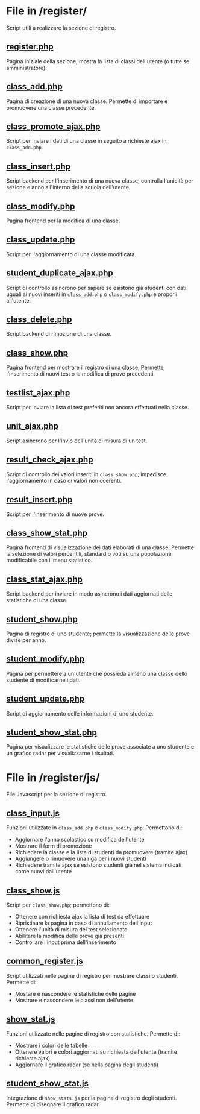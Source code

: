# File in /register/
Script utili a realizzare la sezione di registro.

## [register.php](register.php)
Pagina iniziale della sezione, mostra la lista di classi dell'utente (o tutte se amministratore).

## [class_add.php](class_add.php)
Pagina di creazione di una nuova classe. Permette di importare e promuovere una classe precedente.

## [class_promote_ajax.php](class_promote_ajax.php)
Script per inviare i dati di una classe in seguito a richieste ajax in `class_add.php`.

## [class_insert.php](class_insert.php)
Script backend per l'inserimento di una nuova classe; controlla l'unicità per sezione e anno all'interno della scuola dell'utente.

## [class_modify.php](class_modify.php)
Pagina frontend per la modifica di una classe.

## [class_update.php](class_update.php)
Script per l'aggiornamento di una classe modificata.

## [student_duplicate_ajax.php](student_duplicate_ajax.php)
Script di controllo asincrono per sapere se esistono già studenti con dati uguali ai nuovi inseriti in `class_add.php` o `class_modify.php` e proporli all'utente.

## [class_delete.php](class_delete.php)
Script backend di rimozione di una classe.

## [class_show.php](class_show.php)
Pagina frontend per mostrare il registro di una classe. Permette l'inserimento di nuovi test o la modifica di prove precedenti.

## [testlist_ajax.php](testlist_ajax.php)
Script per inviare la lista di test preferiti non ancora effettuati nella classe.

## [unit_ajax.php](unit_ajax.php)
Script asincrono per l'invio dell'unità di misura di un test.

## [result_check_ajax.php](result_check_ajax.php)
Script di controllo dei valori inseriti in `class_show.php`; impedisce l'aggiornamento in caso di valori non coerenti.

## [result_insert.php](result_insert.php)
Script per l'inserimento di nuove prove.

## [class_show_stat.php](class_show_stat.php)
Pagina frontend di visualizzazione dei dati elaborati di una classe. Permette la selezione di valori percentili, standard o voti su una popolazione modificabile con il menu statistico.

## [class_stat_ajax.php](class_stat_ajax.php)
Script backend per inviare in modo asincrono i dati aggiornati delle statistiche di una classe.

## [student_show.php](student_show.php)
Pagina di registro di uno studente; permette la visualizzazione delle prove divise per anno.

## [student_modify.php](student_modify.php)
Pagina per permettere a un'utente che possieda almeno una classe dello studente di modificarne i dati.

## [student_update.php](student_update.php)
Script di aggiornamento delle informazioni di uno studente.

## [student_show_stat.php](student_show_stat.php)
Pagina per visualizzare le statistiche delle prove associate a uno studente e un grafico radar per visualizzarne i risultati.

# File in /register/js/
File Javascript per la sezione di registro.

## [class_input.js](js/class_input.js)
Funzioni utilizzate in `class_add.php` e `class_modify.php`. Permettono di:
* Aggiornare l'anno scolastico su modifica dell'utente
* Mostrare il form di promozione
* Richiedere la classe e la lista di studenti da promuovere (tramite ajax)
* Aggiungere o rimuovere una riga per i nuovi studenti
* Richiedere tramite ajax se esistono studenti già nel sistema indicati come nuovi dall'utente

## [class_show.js](js/class_show.js)
Script per `class_show.php`; permettono di:
* Ottenere con richiesta ajax la lista di test da effettuare
* Ripristinare la pagina in caso di annullamento dell'input
* Ottenere l'unità di misura del test selezionato
* Abilitare la modifica delle prove già presenti
* Controllare l'input prima dell'inserimento

## [common_register.js](js/common_register.js)
Script utilizzati nelle pagine di registro per mostrare classi o studenti. Permette di:
* Mostare e nascondere le statistiche delle pagine
* Mostrare e nascondere le classi non dell'utente

## [show_stat.js](js/show_stat.js)
Funzioni utilizzate nelle pagine di registro con statistiche. Permette di:
* Mostrare i colori delle tabelle
* Ottenere valori e colori aggiornati su richiesta dell'utente (tramite richieste ajax)
* Aggiornare il grafico radar (se nella pagina degli studenti)

## [student_show_stat.js](js/student_show_stat.js)
Integrazione di `show_stats.js` per la pagina di registro degli studenti. Permette di disegnare il grafico radar.
